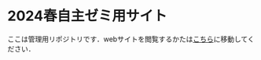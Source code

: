 # 2024春自主ゼミ用サイト

ここは管理用リポジトリです．webサイトを閲覧するかたは[こちら](https://harry-arbrebleu.github.io/seminar-web/)に移動してください．